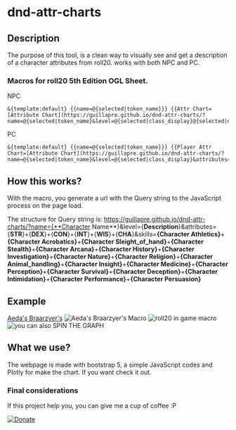 # dnd-attr-charts

## Description
The purpose of this tool, is a clean way to visually see and get a description of a character attributes from roll20. works with both NPC and PC.
 
### Macros for roll20 5th Edition OGL Sheet.
NPC
```
&{template:default} {{name=@{selected|token_name}}} {{Attr Chart=[Attribute Chart](https://guillapre.github.io/dnd-attr-charts/?name=@{selected|token_name}&level=@{selected|class_display}@{selected|npc_type}&attributes=@{selected|strength}+@{selected|dexterity}+@{selected|constitution}+@{selected|intelligence}+@{selected|wisdom}+@{selected|charisma}&skills=@{selected|npc_athletics}+@{selected|npc_acrobatics}+@{selected|npc_sleight_of_hand}+@{selected|npc_stealth}+@{selected|npc_arcana}+@{selected|npc_history}+@{selected|npc_investigation}+@{selected|npc_nature}+@{selected|npc_religion}+@{selected|npc_animal_handling}+@{selected|npc_insight}+@{selected|npc_medicine}+@{selected|npc_perception}+@{selected|npc_survival}+@{selected|npc_deception}+@{selected|npc_intimidation}+@{selected|npc_performance}+@{selected|npc_persuasion})}}
```
PC
```
&{template:default} {{name=@{selected|token_name}}} {{Player Attr Chart=[Attribute Chart](https://guillapre.github.io/dnd-attr-charts/?name=@{selected|token_name}&level=@{selected|class_display}&attributes=@{selected|strength}+@{selected|dexterity}+@{selected|constitution}+@{selected|intelligence}+@{selected|wisdom}+@{selected|charisma}&skills=@{selected|athletics_bonus}+@{selected|acrobatics_bonus}+@{selected|sleight_of_hand_bonus}+@{selected|stealth_bonus}+@{selected|arcana_bonus}+@{selected|history_bonus}+@{selected|investigation_bonus}+@{selected|nature_bonus}+@{selected|religion_bonus}+@{selected|animal_handling_bonus}+@{selected|insight_bonus}+@{selected|medicine_bonus}+@{selected|perception_bonus}+@{selected|survival_bonus}+@{selected|deception_bonus}+@{selected|intimidation_bonus}+@{selected|performance_bonus}+@{selected|persuasion_bonus})}}
```

## How this works?
With the macro, you generate a url with the Query string to the JavaScript process on the page load.

The structure for Query string is:
https://guillapre.github.io/dnd-attr-charts/?name={**Character Name**}&level={**Description**}&attributes={**STR**}+{**DEX**}+{**CON**}+{**INT**}+{**WIS**}+{**CHA**}&skills=**{Character Athletics}**+**{Character Acrobatics}**+**{Character Sleight_of_hand}**+**{Character Stealth}**+**{Character Arcana}**+**{Character History}**+**{Character Investigation}**+**{Character Nature}**+**{Character Religion}**+**{Character Animal_handling}**+**{Character Insight}**+**{Character Medicine}**+**{Character Perception}**+**{Character Survival}**+**{Character Deception}**+**{Character Intimidation}**+**{Character Performance}**+**{Character Persuasion}**

## Example
[Aeda's Braarzyer's](https://guillapre.github.io/dnd-attr-charts/?name=Aeda%27s%20Braarzyer%27s&level=Path%20of%20the%20Ancestral%20Guardian%20Barbarian%204&attributes=20+20+20+13+10+10+20&skills=5+5+5+5+1+1+1+1+1+0+0+0+0+0+0+0+0+0+5)
![Aeda's Braarzyer's Macro](https://cdn.discordapp.com/attachments/722006558317215841/786003773046652928/bababui.png)
![roll20 in game macro](https://cdn.discordapp.com/attachments/722006558317215841/786004986340704306/msedge_5HiDZlIGdL.png)
![you can also SPIN THE GRAPH](https://cdn.discordapp.com/attachments/722006558317215841/786005481411182642/QcJiLBFgPi.gif)

## What we use?
The webpage is made with bootstrap 5, a simple JavaScript codes and Plotly for make the chart. If you want check it out.

### Final considerations 
If this project help you, you can give me a cup of coffee :P

[![Donate](https://img.shields.io/badge/Donate-PayPal-green.svg)](https://www.paypal.com/donate?hosted_button_id=H2JKXRTGJUG26)
